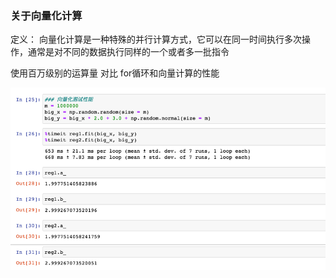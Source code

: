 ### 关于向量化计算

定义： 向量化计算是一种特殊的并行计算方式，它可以在同一时间执行多次操作，通常是对不同的数据执行同样的一个或者多一批指令

使用百万级别的运算量  对比 for循环和向量计算的性能

![img_1.png](img_1.png)


